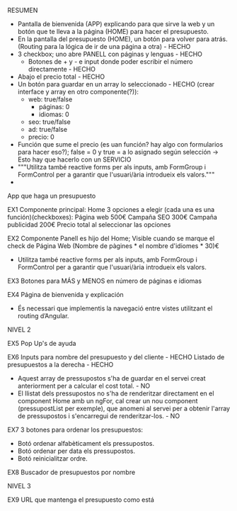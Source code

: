 RESUMEN
- Pantalla de bienvenida (APP) explicando para que sirve la web y un botón que te lleva a la página (HOME) para hacer el presupuesto.
- En la pantalla del presupuesto (HOME), un botón para volver para atrás. (Routing para la lógica de ir de una página a otra) - HECHO
- 3 checkbox; uno abre PANELL con páginas y lenguas - HECHO
	- Botones de + y - e input donde poder escribir el número directamente - HECHO
- Abajo el precio total - HECHO
- Un botón para guardar en un array lo seleccionado - HECHO (crear interface y array en otro componente(?)):
	- web: true/false
		- páginas: 0
		- idiomas: 0
	- seo: true/false
	- ad: true/false
	- precio: 0
- Función que sume el precio (es uan función? hay algo con formularios para hacer eso?); false = 0 y true = a lo asignado según selección -> Esto hay que hacerlo con un SERVICIO
- """Utilitza també reactive forms per als inputs, amb FormGroup i FormControl per a garantir que l'usuari/ària introdueix els valors."""
- 




App que haga un presupuesto

EX1
Componente principal: Home
3 opciones a elegir (cada una es una función)(checkboxes):
	Página web 500€
	Campaña SEO 300€
	Campaña publicidad 200€
Precio total al seleccionar las opciones

EX2
Componente Panell es hijo del Home; Visible cuando se marque el check de Página Web
(Nombre de pàgines * el nombre d'idiomes * 30)€
- Utilitza també reactive forms per als inputs, amb FormGroup i FormControl per a garantir que l'usuari/ària introdueix els valors.

EX3
Botones para MÁS y MENOS en número de páginas e idiomas

EX4
Página de bienvenida y explicación
- És necessari que implementis la navegació entre vistes utilitzant el routing d’Angular.


NIVEL 2

EX5
Pop Up's de ayuda

EX6
Inputs para nombre del presupuesto y del cliente - HECHO
Listado de presupuestos a la derecha - HECHO
- Aquest array de pressupostos s'ha de guardar en el servei creat anteriorment per a calcular el cost total. - NO
- El llistat dels pressupostos no s'ha de renderitzar directament en el component Home amb un ngFor, cal crear un nou component (pressupostList per exemple), que anomeni al servei per a obtenir l'array de pressupostos i s'encarregui de renderitzar-los. - NO

EX7
3 botones para ordenar los presupuestos:
- Botó ordenar alfabèticament els pressupostos.
- Botó ordenar per data els pressupostos.
- Botó reinicialitzar ordre.

EX8
Buscador de presupuestos por nombre


NIVEL 3

EX9
URL que mantenga el presupuesto como está